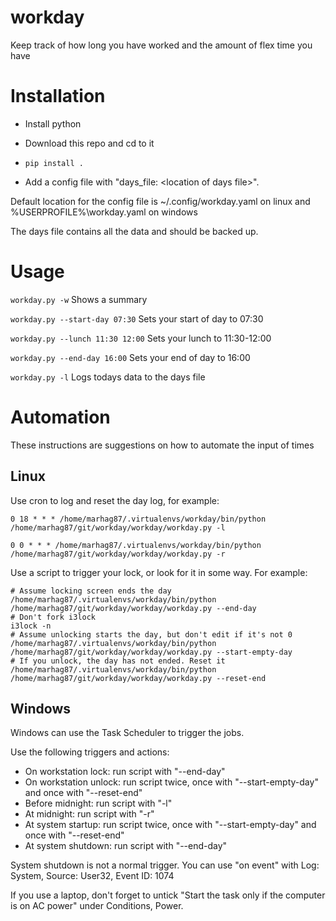 workday
=======
Keep track of how long you have worked and the amount of flex time you have

Installation
============
* Install python

* Download this repo and cd to it

* `pip install .`

* Add a config file with "days_file: \<location of days file\>".

Default location for the config file is ~/.config/workday.yaml on linux and %USERPROFILE%\workday.yaml on windows

The days file contains all the data and should be backed up.

Usage
=====
`workday.py -w` Shows a summary

`workday.py --start-day 07:30` Sets your start of day to 07:30

`workday.py --lunch 11:30 12:00` Sets your lunch to 11:30-12:00

`workday.py --end-day 16:00` Sets your end of day to 16:00

`workday.py -l` Logs todays data to the days file

Automation
==========
These instructions are suggestions on how to automate the input of times

Linux
-----
Use cron to log and reset the day log, for example:

`0 18 * * * /home/marhag87/.virtualenvs/workday/bin/python /home/marhag87/git/workday/workday/workday.py -l`

`0 0 * * * /home/marhag87/.virtualenvs/workday/bin/python /home/marhag87/git/workday/workday/workday.py -r`

Use a script to trigger your lock, or look for it in some way. For example:

```
# Assume locking screen ends the day
/home/marhag87/.virtualenvs/workday/bin/python /home/marhag87/git/workday/workday/workday.py --end-day
# Don't fork i3lock
i3lock -n
# Assume unlocking starts the day, but don't edit if it's not 0
/home/marhag87/.virtualenvs/workday/bin/python /home/marhag87/git/workday/workday/workday.py --start-empty-day
# If you unlock, the day has not ended. Reset it
/home/marhag87/.virtualenvs/workday/bin/python /home/marhag87/git/workday/workday/workday.py --reset-end
```

Windows
-------
Windows can use the Task Scheduler to trigger the jobs.

Use the following triggers and actions:

* On workstation lock: run script with "--end-day"
* On workstation unlock: run script twice, once with "--start-empty-day" and once with "--reset-end"
* Before midnight: run script with "-l"
* At midnight: run script with "-r"
* At system startup: run script twice, once with "--start-empty-day" and once with "--reset-end"
* At system shutdown: run script with "--end-day"

System shutdown is not a normal trigger. You can use "on event" with Log: System, Source: User32, Event ID: 1074

If you use a laptop, don't forget to untick "Start the task only if the computer is on AC power" under Conditions, Power.
